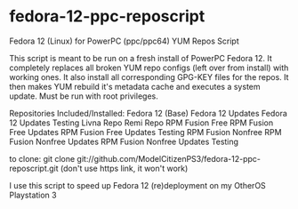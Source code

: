# fedora-12-ppc-reposcript

Fedora 12 (Linux) for PowerPC (ppc/ppc64) YUM Repos Script

This script is meant to be run on a fresh install of PowerPC Fedora 12.
It completely replaces all broken YUM repo configs (left over from install) with working ones.
It also install all corresponding GPG-KEY files for the repos.
It then makes YUM rebuild it's metadata cache and executes a system update.
Must be run with root privileges.

Repositories Included/Installed:
  Fedora 12 (Base)
  Fedora 12 Updates
  Fedora 12 Updates Testing
  Livna Repo
  Remi Repo
  RPM Fusion Free
  RPM Fusion Free Updates
  RPM Fusion Free Updates Testing
  RPM Fusion Nonfree
  RPM Fusion Nonfree Updates
  RPM Fusion Nonfree Updates Testing

to clone: git clone git://github.com/ModelCitizenPS3/fedora-12-ppc-reposcript.git
(don't use https link, it won't work)

I use this script to speed up Fedora 12 (re)deployment on my OtherOS Playstation 3
